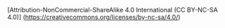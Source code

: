 [Attribution-NonCommercial-ShareAlike 4.0 International (CC BY-NC-SA 4.0)] (https://creativecommons.org/licenses/by-nc-sa/4.0/)
